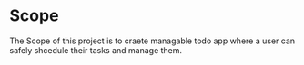 # Scope
The Scope of this project is to craete managable todo app where a user can safely shcedule their tasks and manage them.